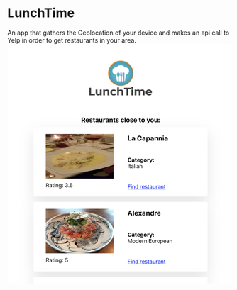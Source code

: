 # LunchTime

An app that gathers the Geolocation of your device and makes an api call to Yelp in order to get restaurants in your area.
![image](lunchtime_demo.png)
